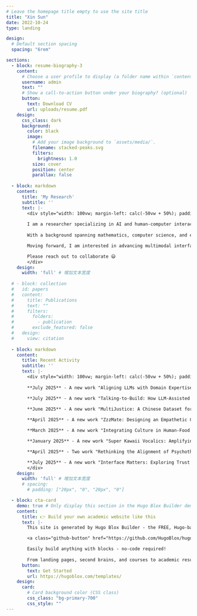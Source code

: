 ```yaml
---
# Leave the homepage title empty to use the site title
title: "Xin Sun"
date: 2022-10-24
type: landing

design:
  # Default section spacing
  spacing: "6rem"

sections:
  - block: resume-biography-3
    content:
      # Choose a user profile to display (a folder name within `content/authors/`)
      username: admin
      text: ""
      # Show a call-to-action button under your biography? (optional)
      button:
        text: Download CV
        url: uploads/resume.pdf
    design:
      css_class: dark
      background:
        color: black
        image:
          # Add your image background to `assets/media/`.
          filename: stacked-peaks.svg
          filters:
            brightness: 1.0
          size: cover
          position: center
          parallax: false
  
  - block: markdown
    content:
      title: 'My Research'
      subtitle: ''
      text: |-
        <div style="width: 100vw; margin-left: calc(-50vw + 50%); padding: 0 20vw; box-sizing: border-box; text-align: justify;">
        
        I am a researcher specializing in AI and human-computer interaction, focusing on the trustworthiness, controllability, and explainability of generative AI in applications such as psychotherapy, health intervention, and emotional companionship.
        
        With a background spanning mathematics, computer science, and experimental psychology, my work integrates generative AI, NLP, HCI, and multimodal user interfaces to enhance user trust and interaction quality in sensitive scenarios.

        Moving forward, I am interested in advancing multimodal interfaces or embodied intelligence and generative AI by developing adaptive models that integrate human cognition and emotions, delivering innovative and impactful solutions for health, learning, and psychotherapy.

        Please reach out to collaborate 😃
        </div>
    design:
      width: 'full' # 增加文本宽度
  
  # - block: collection
  #   id: papers
  #   content:
  #     title: Publications
  #     text: ""
  #     filters:
  #       folders:
  #         - publication
  #       exclude_featured: false
  #   design:
  #     view: citation
    
  - block: markdown
    content:
      title: Recent Activity
      subtitle: ''
      text: |-
        <div style="width: 100vw; margin-left: calc(-50vw + 50%); padding: 0 20vw; box-sizing: border-box; text-align: justify;">
        
        **July 2025** - A new work "Aligning LLMs with Domain Expertise and Therapeutic Strategies in Delivering Psychotherapy" is accepted by ACM Conference on Computer-Supported Cooperative Work and Social Computing (CSCW 2025).

        **July 2025** - A new work "Talking-to-Build: How LLM-Assisted Interface Shapes Player Performance and Experience in Minecraft" is accepted by International Conference of Multimodal Interaction (ICMI 2025).

        **June 2025** - A new work "MultiJustice: A Chinese Dataset for Multi-Party, Multi-Charge Legal Prediction" is accpeted by CCF International Conference on Natural Language Processing and Chinese Computing (NLPCC 2025). 
        
        **April 2025** - A new work "ZzzMate: Designing an Empathetic Chatbot for Addressing Self-Conscious Emotions for Sleep Adherence" is accpeted by ACM Conference on Human Factors in Computing Systems (CHI 2025 LBW).

        **March 2025** - A new work "Integrating Culture in Human-Food Interaction: A Study of Cultural and Creative Food Experiences and Technological Interactions" is accepted by the International Journal of Human-Computer Studies.

        **January 2025** - A new work "Super Kawaii Vocalics: Amplifying the 'Cute' Factor in Computer Voice" is accpeted by ACM Conference on Human Factors in Computing Systems (CHI 2025).

        **April 2025** - Two work "Rethinking the Alignment of Psychotherapy Dialogue Generation with Motivational Interviewing Strategies" and "How Well Can LLMs Reflect? A Human Evaluation of LLM-generated Reflections for Motivational Interviewing Dialogues." are accpeted as both oral presentation by International Conference on Computational Linguistics (COLING 2025).

        **July 2025** - A new work "Interface Matters: Exploring Trust Perception in Health Information from Large Language Models via Text, Speech, and Embodiment" is accepted by ACM Conference on Computer-Supported Cooperative Work and Social Computing (CSCW 2024).
        </div>
    design:
      width: 'full' # 增加文本宽度
      # spacing:
        # padding: ["20px", "0", "20px", "0"]

  - block: cta-card
    demo: true # Only display this section in the Hugo Blox Builder demo site
    content:
      title: 👉 Build your own academic website like this
      text: |-
        This site is generated by Hugo Blox Builder - the FREE, Hugo-based open source website builder trusted by 250,000+ academics like you.

        <a class="github-button" href="https://github.com/HugoBlox/hugo-blox-builder" data-color-scheme="no-preference: light; light: light; dark: dark;" data-icon="octicon-star" data-size="large" data-show-count="true" aria-label="Star HugoBlox/hugo-blox-builder on GitHub">Star</a>

        Easily build anything with blocks - no-code required!
        
        From landing pages, second brains, and courses to academic resumés, conferences, and tech blogs.
      button:
        text: Get Started
        url: https://hugoblox.com/templates/
    design:
      card:
        # Card background color (CSS class)
        css_class: "bg-primary-700"
        css_style: ""
---
```

